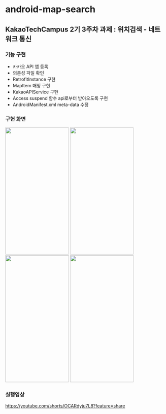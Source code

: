 # android-map-search
## KakaoTechCampus 2기 3주차 과제 : 위치검색 - 네트워크 통신 

### 기능 구현
- 카카오 API 앱 등록
- 의존성 파일 확인 
- RetrofitInstance 구현
- MapItem 매핑 구현
- KakaoAPIService 구현 
- Access suspend 함수 api로부터 받아오도록 구현 
- AndroidManifest.xml meta-data 수정 

### 구현 화면
<img src="https://github.com/YJY1220/DATA/assets/93771689/21d8278b-285e-492b-ad26-d805bc94c147" width="200" height="400"/>
<img src="https://github.com/YJY1220/DATA/assets/93771689/d4393afa-47a8-4b76-9787-1a90bd62abfd" width="200" height="400"/>
<img src="https://github.com/YJY1220/DATA/assets/93771689/718cb9c4-5151-417d-bd58-bb7f28118b3a" width="200" height="400"/>
<img src="https://github.com/YJY1220/DATA/assets/93771689/8c0ca0f2-5db3-45bf-b30d-85e4936045c5" width="200" height="400"/>

### 실행영상
https://youtube.com/shorts/OCARdyju7L8?feature=share


